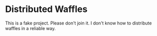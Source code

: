 # Distributed Waffles

This is a fake project.  Please don't join it.  I don't know how to distribute
waffles in a reliable way.
